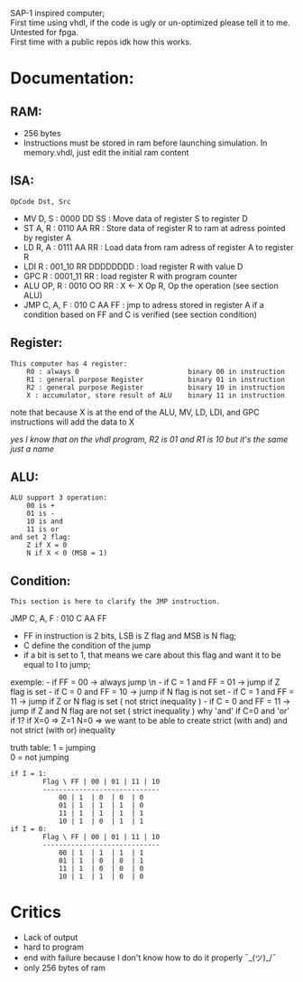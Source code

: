 SAP-1 inspired computer;<br/>
First time using vhdl, if the code is ugly or un-optimized please tell it to me. Untested for fpga.<br/>
First time with a public repos idk how this works.

# Documentation:

## RAM:
- 256 bytes
- Instructions must be stored in ram before launching simulation. In memory.vhdl, just edit the initial ram content

## ISA:
    OpCode Dst, Src
- MV D, S : 0000 DD SS : Move data of register S to register D
- ST A, R : 0110 AA RR : Store data of register R to ram at adress pointed by register A
- LD R, A : 0111 AA RR : Load data from ram adress of register A to register R
- LDI R : 001_10 RR DDDDDDDD : load register R with value D
- GPC R : 0001_11 RR : load register R with program counter
- ALU OP, R : 0010 OO RR : X <- X Op R, Op the operation (see section ALU)
- JMP C, A, F : 010 C AA FF : jmp to adress stored in register A if a condition based on FF and C is verified (see section condition)

## Register:
    This computer has 4 register:
        R0 : always 0                           binary 00 in instruction
        R1 : general purpose Register           binary 01 in instruction
        R2 : general purpose Register           binary 10 in instruction
        X : accumulator, store result of ALU    binary 11 in instruction

note that because X is at the end of the ALU, MV, LD, LDI, and GPC instructions will add the data to X

*yes I know that on the vhdl program, R2 is 01 and R1 is 10 but it's the same just a name*

## ALU:
    ALU support 3 operation:
        00 is +
        01 is -
        10 is and
        11 is or
    and set 2 flag: 
        Z if X = 0
        N if X < 0 (MSB = 1)

## Condition:
    This section is here to clarify the JMP instruction.

JMP C, A, F : 010 C AA FF

- FF in instruction is 2 bits, LSB is Z flag and MSB is N flag;
- C define the condition of the jump
- if a bit is set to 1, that means we care about this flag and want it to be equal to I to jump;

exemple:
    - if FF = 00 -> always jump \n
    - if C = 1 and FF = 01 -> jump if Z flag is set
    - if C = 0 and FF = 10 -> jump if N flag is not set
    - if C = 1 and FF = 11 -> jump if Z or N flag is set       ( not strict inequality )
    - if C = 0 and FF = 11 -> jump if Z and N flag are not set ( strict inequality )
            why 'and' if C=0 and 'or' if 1?
                if X=0 => Z=1 N=0 => we want to be able to create strict (with and) and not strict (with or) inequality

truth table:
    1 = jumping<br/>
    0 = not jumping

    if I = 1:
            Flag \ FF | 00 | 01 | 11 | 10
            -----------------------------
                00 | 1  | 0  | 0  | 0
                01 | 1  | 1  | 1  | 0
                11 | 1  | 1  | 1  | 1
                10 | 1  | 0  | 1  | 1
    if I = 0:
            Flag \ FF | 00 | 01 | 11 | 10
            -----------------------------
                00 | 1  | 1  | 1  | 1
                01 | 1  | 0  | 0  | 1
                11 | 1  | 0  | 0  | 0
                10 | 1  | 1  | 0  | 0

# Critics

- Lack of output
- hard to program
- end with failure because I don't know how to do it properly ¯\_(ツ)_/¯
- only 256 bytes of ram
